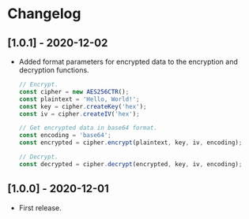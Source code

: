 # Changelog

## [1.0.1] - 2020-12-02

- Added format parameters for encrypted data to the encryption and decryption functions.
    
    ```js
    // Encrypt.
    const cipher = new AES256CTR();
    const plaintext = 'Hello, World!';
    const key = cipher.createKey('hex');
    const iv = cipher.createIV('hex');

    // Get encrypted data in base64 format.
    const encoding = 'base64';
    const encrypted = cipher.encrypt(plaintext, key, iv, encoding);

    // Decrypt.
    const decrypted = cipher.decrypt(encrypted, key, iv, encoding);
    ````

## [1.0.0] - 2020-12-01

- First release.